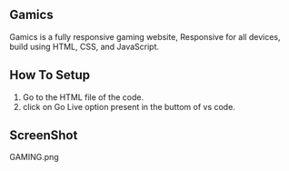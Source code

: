 ## Gamics

Gamics is a fully responsive gaming website, Responsive for all devices, build using HTML, CSS, and JavaScript.

## How To Setup

1. Go to the HTML file of the code.
2. click on Go Live option present in the buttom of vs code.

## ScreenShot

GAMING.png
